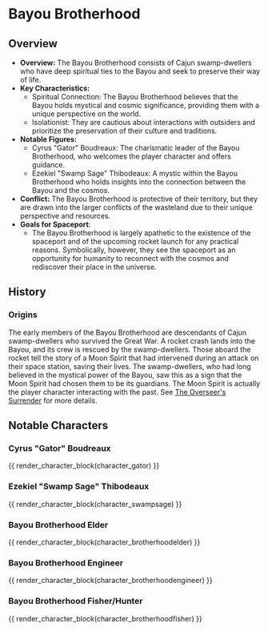 # Bayou Brotherhood

## Overview
- **Overview:** The Bayou Brotherhood consists of Cajun swamp-dwellers who have deep spiritual ties to the Bayou and
  seek to preserve their way of life.
- **Key Characteristics:**
    - Spiritual Connection: The Bayou Brotherhood believes that the Bayou holds mystical and cosmic significance,
      providing them with a unique perspective on the world.
    - Isolationist: They are cautious about interactions with outsiders and prioritize the preservation of their culture
      and traditions.
- **Notable Figures:**
    - Cyrus "Gator" Boudreaux: The charismatic leader of the Bayou Brotherhood, who welcomes the player character and
      offers guidance.
    - Ezekiel "Swamp Sage" Thibodeaux: A mystic within the Bayou Brotherhood who holds insights into the connection
      between the Bayou and the cosmos.
- **Conflict:** The Bayou Brotherhood is protective of their territory, but they are drawn into the larger conflicts of
  the wasteland due to their unique perspective and resources.
- **Goals for Spaceport**:
    - The Bayou Brotherhood is largely apathetic to the existence of the spaceport and of the upcoming rocket launch for
      any practical reasons. Symbolically, however, they see the spaceport as an opportunity for humanity to reconnect
      with the cosmos and rediscover their place in the universe.

## History
### Origins
The early members of the Bayou Brotherhood are descendants of Cajun swamp-dwellers who survived the Great War. A rocket crash lands into the Bayou, and its crew is rescued by the swamp-dwellers. Those aboard the rocket tell the story of a Moon Spirit that had intervened during an attack on their space station, saving their lives. The swamp-dwellers, who had long believed in the mystical power of the Bayou, saw this as a sign that the Moon Spirit had chosen them to be its guardians. The Moon Spirit is actually the player character interacting with the past. See [The Overseer's Surrender](dawn_of_tranquility.md#the-overseers-surrender) for more details.

## Notable Characters
### Cyrus "Gator" Boudreaux
{{ render_character_block(character_gator) }}

### Ezekiel "Swamp Sage" Thibodeaux
{{ render_character_block(character_swampsage) }}

### Bayou Brotherhood Elder
{{ render_character_block(character_brotherhoodelder) }}

### Bayou Brotherhood Engineer
{{ render_character_block(character_brotherhoodengineer) }}

### Bayou Brotherhood Fisher/Hunter
{{ render_character_block(character_brotherhoodfisher) }}
